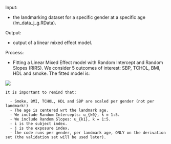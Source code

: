 Input: 

  - the landmarking dataset for a specific gender at a specific age (lm_data_j_g.RData).
  
Output:

  - output of a linear mixed effect model.
  
Process:

  - Fitting a Linear Mixed Effect model with Random Intercept and Random Slopes (RIRS). We consider 5 outcomes of interest: SBP, TCHOL, BMI, HDL and smoke.  The fitted model is: 
  
  <img src="https://render.githubusercontent.com/render/math?math=%5Cbegin%7Bequation%7D%0A%5Clabel%7Beq%3Almem%7D%0A%5Cbegin%7Baligned%7D%5Bb%5D%0A%20%20%20%20smoke_%7Bij%7D%20%26%3D%20%5Cbeta_%7B10%7D%20%20%2B%20%5Cbeta_%7B11%7D%20age_%7Bij%7D%20%2B%20u_%7B10i%7D%20%2B%20u_%7B11i%7Dage_%7Bij%7D%20%2B%20%5Cvarepsilon_%7Bij%7D%20%20%5C%5C%20%0A%20%20%20%20HDL_%7Bij%7D%20%20%20%20%20%26%3D%20%5Cbeta_%7B20%7D%20%20%2B%20%5Cbeta_%7B21%7D%20age_%7Bij%7D%20%2B%20u_%7B20i%7D%20%2Bu_%7B21i%7Dage_%7Bij%7D%20%2B%20%5Cvarepsilon_%7Bij%7D%20%20%20%5C%5C%0A%20%20%20%20SBP_%7Bij%7D%20%20%20%20%20%26%3D%20%5Cbeta_%7B30%7D%20%20%2B%20%5Cbeta_%7B31%7D%20age_%7Bij%7D%20%2B%20%5Cbeta_%7B32%7D%20BPM_%7Bij%7D%20%2B%20u_%7B30i%7D%20%2B%20u_%7B31i%7Dage_%7Bij%7D%20%2B%20%5Cvarepsilon_%7Bij%7D%5C%5C%0A%20%20%20%20TCHOL_%7Bij%7D%20%20%20%26%3D%20%5Cbeta_%7B40%7D%20%20%2B%20%5Cbeta_%7B41%7D%20age_%7Bij%7D%20%2B%20%20%5Cbeta_%7B42%7D%20statin_%7Bij%7D%20%2B%20u_%7B40i%7D%20%2B%20u_%7B41i%7Dage_%7Bij%7D%20%2B%20%5Cvarepsilon_%7Bij%7D%20%20%5C%5C%0A%20%20%20%20BMI_%7Bij%7D%20%26%3D%20%5Cbeta_%7B50%7D%20%20%2B%20%5Cbeta_%7B51%7D%20age_%7Bij%7D%20%2B%20u_%7B50i%7D%20%2B%20u_%7B51i%7Dage_%7Bij%7D%20%2B%20%5Cvarepsilon_%7Bij%7D%20%0A%5Cend%7Baligned%7D%0A%5Cend%7Bequation%7D%0A">
    
    
    It is important to remind that:
      
      - Smoke, BMI, TCHOL, HDL and SBP are scaled per gender (not per landmark!)
      - The age is centered wrt the landmark age.
      - We include Random Intercepts: u_{k0}, k = 1:5.
      - We include Random Slopes: u_{k1}, k = 1:5. 
      - i is the subject index.
      - j is the exposure index.
      - the code runs per gender, per landmark age, ONLY on the derivation set (the validation set will be used later).
